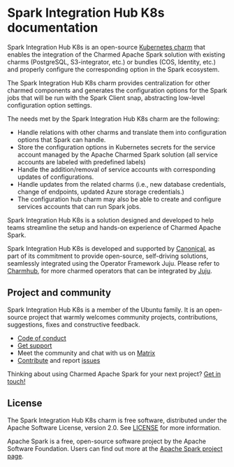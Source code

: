 # Spark Integration Hub K8s documentation

Spark Integration Hub K8s is an open-source [Kubernetes charm](https://juju.is/docs/olm/charmed-operator) that enables the integration of the Charmed Apache Spark solution with existing charms (PostgreSQL, S3-integrator, etc.) or bundles (COS, Identity, etc.) and properly configure the corresponding option in the Spark ecosystem.

The Spark Integration Hub K8s charm provides centralization for other charmed components and generates the configuration options for the Spark jobs that will be run with the Spark Client snap, abstracting low-level configuration option settings.

The needs met by the Spark Integration Hub K8s charm are the following:

- Handle relations with other charms and translate them into configuration options that Spark can handle.
- Store the configuration options in Kubernetes secrets for the service account managed by the Apache Charmed Spark solution (all service accounts are labeled with predefined labels)
- Handle the addition/removal of service accounts with corresponding updates of configurations.
- Handle updates from the related charms (i.e., new database credentials, change of endpoints, updated Azure storage credentials.)
- The configuration hub charm may also be able to create and configure services accounts that can run Spark jobs.

Spark Integration Hub K8s is a solution designed and developed to help teams streamline the setup and hands-on experience of Charmed Apache Spark.

Spark Integration Hub K8s is developed and supported by [Canonical](https://canonical.com/), as part of its commitment to provide open-source, self-driving solutions, seamlessly integrated using the Operator Framework Juju.
Please refer to [Charmhub](https://charmhub.io/), for more charmed operators that can be integrated by [Juju](https://juju.is/).

<!--IF YOU WANT TO SEE THIS DOC AS WELL AS FURTHER DOCS IN THE SIDE NAVIGATION OF THE DESCRIPTION TAB OF YOUR CHARM'S PAGE ON CHARMHUB: UNCOMMENT AND UPDATE THE NAVIGATION TABLE BELOW.

NOTES ON THE SYNTAX:
- LEVEL = NESTEDNESS LEVEL. CAN BE ONE OF 1, 2, 3.
- PATH = URL IN https://charmhub.io/CHARM-NAME/URL
- NAVLINK = TITLE TO BE DISPLAYED IN THE SIDE-NAVIGATION OF THE DESCRIPTION TAB OF YOUR CHARM'S PAGE ON CHARMHUB ALONG WITH ITS TRUNCATED DISCOURSE LINK. TIP: IF YOU WANT THE TITLE TO SHOW IN NAVIGATION BUT DO NOT YET HAVE A PAGE TO ATTACH TO IT, YOU CAN LEAVE THE LINK EMPTY.

NOTES ON THE CONTENT:
- THE HOME PAGE IS THIS INDEX PAGE.
- TUTORIAL, HOW-TO GUIDES, REFERENCE, EXPLANATION ARE OVERVIEW PAGES FOR EACH DIATAXIS CATEGORY: https://diataxis.fr/
- THE PAGES NESTED UNDER REFERENCE ARE THE PREGENERATED ACTIONS, CONFIGURATIONS, INTEGRATIONS, LIBRARIES, RESOURCES TABS OF YOUR CHARM. THEY ALL CONTAIN REFERENCE-TYPE INFORMATION.

CAUTION:
- ROWS WITH AN EMPTY LEVEL IN THE MIDDLE OF THE TABLE WILL CAUSE AN ERROR.
- ROWS COMMENTED OUT IN THE MIDDLE OF THE TABLE WILL CAUSE AN ERROR.
-->

<!--

# Navigation

| Level | Path | Navlink |
| -- | -- | -- |
| 1 |  | [Home](/t/<discourse-ID-for-this-index-page>) |
| 1 | tutorial | [install](/t/<discourse-ID>) |
| 1 | how-to | [How-to guides](/t/<discourse-ID>) |
| 2 | configure | [Configure](/t/<discourse-ID>)
| 1 | reference | [Reference](/t/<discourse-ID>) |
| 2 | actions | [Actions](<link to charm's Charmhub actions tab>) |
| 2 | configurations | [Configurations](<link to charm's Charmhub configurations tab>) |
| 2 | integrations | [Integrations](<link to charm's Charmhub integrations tab>) |
| 2 | libraries | [Libraries](<link to charm's Charmhub libraries tab>) |
| 2 | resources | [Resources](<link to charm's Charmhub resources tab>)
| 1 | explanation | [Explanation](/t/<discourse-ID>) |

-->

<!--
IF YOU NEED TO REDIRECT FROM AN OLD URL TO A NEW URL, UNCOMMENT AND UPDATE THE REDIRECTS TABLE BELOW ON THE TEMPLATE: | /EXAMPLE-CHARM/docs/OLD-URL | /EXAMPLE-CHARM/docs/NEW-URL |
-->

<!--

# Redirects

[details=Mapping table]
| Path | Location |
| -- | -- |
[/details]

-->

## Project and community

Spark Integration Hub K8s is a member of the Ubuntu family.
It is an open-source project that warmly welcomes community projects, contributions, suggestions, fixes and constructive feedback.

- [Code of conduct](https://ubuntu.com/community/code-of-conduct)
- [Get support](https://canonical.com/data)
- Meet the community and chat with us on [Matrix](https://matrix.to/#/#charmhub-data-platform:ubuntu.com)
- [Contribute](https://github.com/canonical/spark-integration-hub-k8s-operator/blob/main/CONTRIBUTING.md) and report [issues](https://github.com/canonical/spark-integration-hub-k8s-operator/issues/new)

<!-- FIXME: Do we share this? Is it just to link to the Jira board?
* [Roadmap](<link>)
-->

Thinking about using Charmed Apache Spark for your next project? [Get in touch!](https://canonical.com/data)

## License

The Spark Integration Hub K8s charm is free software, distributed under the Apache Software License, version 2.0.
See [LICENSE](https://github.com/canonical/spark-integration-hub-k8s-operator/blob/main/LICENSE) for more information.

Apache Spark is a free, open-source software project by the Apache Software Foundation.
Users can find out more at the [Apache Spark project page](https://spark.apache.org/).
